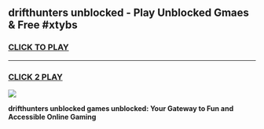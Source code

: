 
## drifthunters unblocked - Play Unblocked Gmaes & Free #xtybs
<h3>
<a href="https://news.freeplayer.one?title=drifthunters_unblocked&ref=24F">CLICK TO PLAY</a></h3>
<hr>

<h3>
<a href="https://news.freeplayer.one?title=drifthunters_unblocked&ref=24F">CLICK 2 PLAY</a>
  
</h3>

<a href="https://news.freeplayer.one?title=drifthunters_unblocked&ref=24F/"><img src="https://clearcache.store/games.png"></a>


**drifthunters unblocked games unblocked: Your Gateway to Fun and Accessible Online Gaming**
